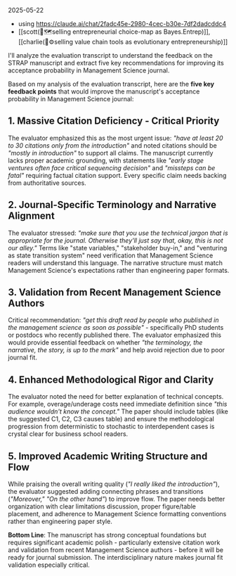 2025-05-22
- using https://claude.ai/chat/2fadc45e-2980-4cec-b30e-7df2dadcddc4
- [[scott(🧭🗺️selling entrepreneurial choice-map as Bayes.Entrep)]], [[charlie(🧬⚙️selling value chain tools as evolutionary entrepreneurship)]]

I'll analyze the evaluation transcript to understand the feedback on the STRAP manuscript and extract five key recommendations for improving its acceptance probability in Management Science journal.

Based on my analysis of the evaluation transcript, here are the **five key feedback points** that would improve the manuscript's acceptance probability in Management Science journal:

## 1. **Massive Citation Deficiency - Critical Priority**

The evaluator emphasized this as the most urgent issue: _"have at least 20 to 30 citations only from the introduction"_ and noted citations should be _"mostly in introduction"_ to support all claims. The manuscript currently lacks proper academic grounding, with statements like _"early stage ventures often face critical sequencing decision"_ and _"missteps can be fatal"_ requiring factual citation support. Every specific claim needs backing from authoritative sources.

## 2. **Journal-Specific Terminology and Narrative Alignment**

The evaluator stressed: _"make sure that you use the technical jargon that is appropriate for the journal. Otherwise they'll just say that, okay, this is not our alley."_ Terms like "state variables," "stakeholder buy-in," and "venturing as state transition system" need verification that Management Science readers will understand this language. The narrative structure must match Management Science's expectations rather than engineering paper formats.

## 3. **Validation from Recent Management Science Authors**

Critical recommendation: _"get this draft read by people who published in the management science as soon as possible"_ - specifically PhD students or postdocs who recently published there. The evaluator emphasized this would provide essential feedback on whether _"the terminology, the narrative, the story, is up to the mark"_ and help avoid rejection due to poor journal fit.

## 4. **Enhanced Methodological Rigor and Clarity**

The evaluator noted the need for better explanation of technical concepts. For example, overage/underage costs need immediate definition since _"this audience wouldn't know the concept."_ The paper should include tables (like the suggested C1, C2, C3 causes table) and ensure the methodological progression from deterministic to stochastic to interdependent cases is crystal clear for business school readers.

## 5. **Improved Academic Writing Structure and Flow**

While praising the overall writing quality (_"I really liked the introduction"_), the evaluator suggested adding connecting phrases and transitions (_"Moreover," "On the other hand"_) to improve flow. The paper needs better organization with clear limitations discussion, proper figure/table placement, and adherence to Management Science formatting conventions rather than engineering paper style.

**Bottom Line**: The manuscript has strong conceptual foundations but requires significant academic polish - particularly extensive citation work and validation from recent Management Science authors - before it will be ready for journal submission. The interdisciplinary nature makes journal fit validation especially critical.